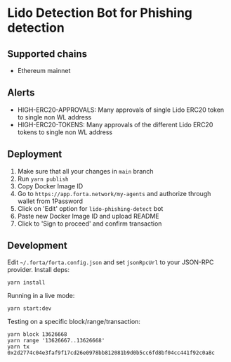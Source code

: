 # Lido Detection Bot for Phishing detection

## Supported chains

- Ethereum mainnet

## Alerts

- HIGH-ERC20-APPROVALS: Many approvals of single Lido ERC20 token to single non WL address
- HIGH-ERC20-TOKENS: Many approvals of the different Lido ERC20 tokens to single non WL address

## Deployment
1. Make sure that all your changes in `main` branch
2. Run `yarn publish`
3. Copy Docker Image ID
4. Go to `https://app.forta.network/my-agents` and authorize through wallet from 1Password
5. Click on 'Edit' option for `lido-phishing-detect` bot
6. Paste new Docker Image ID and upload README
7. Click to 'Sign to proceed' and confirm transaction

## Development

Edit `~/.forta/forta.config.json` and set `jsonRpcUrl` to your JSON-RPC provider. Install deps:

```
yarn install
```

Running in a live mode:

```
yarn start:dev
```

Testing on a specific block/range/transaction:

```
yarn block 13626668
yarn range '13626667..13626668'
yarn tx 0x2d2774c04e3faf9f17cd26e0978bb812081b9d0b5cc6fd8bf04cc441f92c0a8c
```
